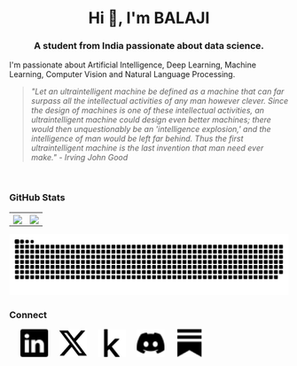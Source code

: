 <h1 align="center">Hi 👋, I'm BALAJI</h1>
<h3 align="center">A student from India passionate about data science.</h3>

I'm passionate about Artificial Intelligence, Deep Learning, Machine Learning, Computer Vision and Natural Language Processing.

<div>

> _"Let an ultraintelligent machine be defined as a machine that can far surpass all the intellectual activities of any man however clever. Since the design of machines is one of these intellectual activities, an ultraintelligent machine could design even better machines; there would then unquestionably be an 'intelligence explosion,' and the intelligence of man would be left far behind. Thus the first ultraintelligent machine is the last invention that man need ever make." - Irving John Good_

<div>
<br>

### GitHub Stats

<div align = "center" style="">
<table class="center" style="width:100%, border: none;", border = "0">
  <tr>
    <td align="center">
  <img height=180 align="center" src="https://github-readme-stats.vercel.app/api?username=BALAJI24092001&theme=tokyonight&hide_title=true" />
    </td>
    <td align="center">
  <img height=180 align="center" src="https://github-readme-stats.vercel.app/api/top-langs?username=BALAJI24092001&layout=compact&langs_count=6&card_width=320&theme=tokyonight&hide_title=true" />
</td>
  </tr>
</table>

<picture>
  <source media="(prefers-color-scheme: light)" srcset="https://raw.githubusercontent.com/BALAJI24092001/BALAJI24092001/snake-game/github-contribution-grid-snake-dark.svg">
  <source media="(prefers-color-scheme: light)" srcset="https://raw.githubusercontent.com/BALAJI24092001/BALAJI24092001/snake-game/github-contribution-grid-snake.svg">
  <img alt="github contribution grid snake animation" src="https://raw.githubusercontent.com/BALAJI24092001/BALAJI24092001/snake-game/github-contribution-grid-snake.svg">
</picture>
  
</div>

### Connect

<a href="https://www.linkedin.com/in/balaji24092001/">
  <img align="left" alt="Balaji's LinkedIn" width="50px" height="50px padding=10px" style="padding-left:20px" src="./assets/linkedin.svg" />
</a>

<a href="https://x.com/BALAJI240901">
  <img align="left" alt="Balaji's X" width="50px" height="50px" style="padding-left:20px" src="./assets/twitter-x.svg" />
</a>

<a href="https://www.kaggle.com/balajivaraprasad">
  <img align="left" alt="Balaji's Kaggle" width="50px" height="50px" style="padding-left:20px" src="./assets/kaggle.svg" />
</a>

<a href="https://discordapp.com/users/dbalajivaraprasad">
  <img align="left" alt="Balaji's Discord" width="50px" height="50px" style="padding-left:20px" src="./assets/discord.svg" />
</a>

<a href="https://thetensortribune.substack.com/">
  <img align="left" alt="Balaji's Substack" width="50px" height="50px"  style="padding-left:20px" src="./assets/substack.svg" />
</a>
<br/>
<!--&hide=jupyter%20notebook-->
